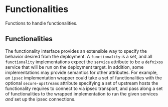 Functionalities
==============================

Functions to handle functionalities.

Functionalities
----------------

The functionality interface provides an extensible way to specify the behavior
desired from the deployment. A `functionality` is a set, and all `functionality`
implementations expect the `service` attribute to be a `defnixos` service that
will be run on the deployment target. In addition, some implementations may
provide semantics for other attributes. For example, an `ipsec` implementation
wrapper could take a set of functionalities with the optional `secure-upstreams`
attribute specifying a set of upstream hosts the functionality requires to
connect to via ipsec transport, and pass along a set of functionalities to the
wrapped implementation to run the given services *and* set up the ipsec
connections.
